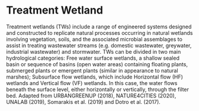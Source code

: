 # Treatment Wetland
Treatment wetlands (TWs) include a range of engineered systems designed and constructed to replicate natural processes occurring in natural wetlands involving vegetation, soils, and the associated microbial assemblages to assist in treating wastewater streams (e.g. domestic wastewater, greywater, industrial wastewater) and stormwater. TWs can be divided in two main hydrological categories: Free water surface wetlands, a shallow sealed basin or sequence of basins (open water areas) containing floating plants, submerged plants or emergent plants (similar in appearance to natural marshes); Subsurface flow wetlands, which include Horizontal flow (HF) wetlands and Vertical flow (VF) wetlands. In this case, the water flows beneath the surface level, either horizontally or vertically, through the filter bed. Adapted from URBANGREENUP (2018), NATURE4CITIES (2020), UNALAB (2019), Somarakis et al. (2019) and Dotro et al. (2017). 
